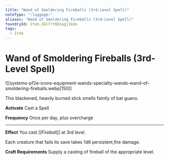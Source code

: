 ```yaml
---
title: "Wand of Smoldering Fireballs (3rd-Level Spell)"
noteType: ":luggage:"
aliases: "Wand of Smoldering Fireballs (3rd-Level Spell)"
foundryId: Item.ZAl7rY0D1pgj1kQe
tags:
  - Item
---
```


# Wand of Smoldering Fireballs (3rd-Level Spell)
![[systems-pf2e-icons-equipment-wands-specialty-wands-wand-of-smoldering-fireballs.webp|150]]

This blackened, heavily burned stick smells faintly of bat guano.

**Activate** Cast a Spell

**Frequency** Once per day, plus overcharge

* * *

**Effect** You cast _[[Fireball]]_ at 3rd level.

Each creature that fails its save takes 1d6 persistent,fire damage.

**Craft Requirements** Supply a casting of fireball of the appropriate level.
